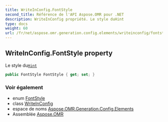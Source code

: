```yaml
---
title: WriteInConfig.FontStyle
second_title: Référence de l'API Aspose.OMR pour .NET
description: WriteInConfig propriété. Le style duHint
type: docs
weight: 60
url: /fr/net/aspose.omr.generation.config.elements/writeinconfig/fontstyle/
---
```

## WriteInConfig.FontStyle property

Le style du[`Hint`](../hint/)

```csharp
public FontStyle FontStyle { get; set; }
```

### Voir également

* enum [FontStyle](../../../aspose.omr.generation/fontstyle/)
* class [WriteInConfig](../)
* espace de noms [Aspose.OMR.Generation.Config.Elements](../../writeinconfig/)
* Assemblée [Aspose.OMR](../../../)


